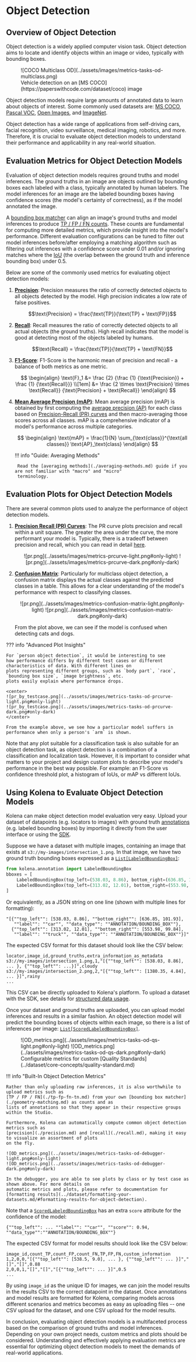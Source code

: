 # Object Detection

## Overview of Object Detection

Object detection is a widely applied computer vision task. Object detection aims to locate and identify objects within
an image or video, typically with bounding boxes.

<figure markdown>
  ![COCO Multiclass OD](../assets/images/metrics-tasks-od-multiclass.png)
  <figcaption markdown>Vehicle detection on an [MS COCO](https://paperswithcode.com/dataset/coco) image</figcaption>
</figure>

Object detection models require large amounts of annotated data to learn about objects of interest. Some commonly used
datasets are: [MS COCO](https://paperswithcode.com/dataset/coco),
[Pascal VOC](https://paperswithcode.com/dataset/pascal-voc),
[Open Images](https://paperswithcode.com/dataset/open-images-v7),
and [ImageNet](https://paperswithcode.com/dataset/imagenet).

Object detection has a wide range of applications from self-driving cars, facial recognition, video surveillance,
medical imaging, robotics, and more. Therefore, it is crucial to evaluate object detection models to understand their
performance and applicability in any real-world situation.

## Evaluation Metrics for Object Detection Models

Evaluation of object detection models requires ground truths and model inferences. The ground truths in an image are
objects outlined by bounding boxes each labeled with a class, typically annotated by human labelers. The model
inferences for an image are the labeled bounding boxes having confidence scores (the model's certainty of
correctness), as if the model annotated the image.

A [bounding box matcher](./geometry-matching.md) can align an image's ground truths and model inferences to produce
[TP / FP / FN counts](./tp-fp-fn-tn.md). These counts are fundamental for computing more detailed metrics, which
provide insight into the model's performance. Different evaluation configurations can be tuned to filter out model
inferences before/after employing a matching algorithm such as filtering out inferences with a confidence score under
0.01 and/or ignoring matches where the [IoU](./iou.md) (the overlap between the ground truth and inference
bounding box) under 0.5.

Below are some of the commonly used metrics for evaluating object detection models:

1. [**Precision**](./precision.md): Precision measures the ratio of correctly detected objects to all objects detected
    by the model. High precision indicates a low rate of false positives.

    $$\text{Precision} = \frac{\text{TP}}{\text{TP} + \text{FP}}$$

2. [**Recall**](./recall.md): Recall measures the ratio of correctly detected objects to all actual objects (the
    ground truths). High recall indicates that the model is good at detecting most of the objects labeled by humans.

    $$\text{Recall} = \frac{\text{TP}}{\text{TP} + \text{FN}}$$

3. [**F1-Score**](./f1-score.md): F1-Score is the harmonic mean of precision and recall - a balance of both metrics as
    one metric.

    $$
    \begin{align}
    \text{F}_1 &= \frac {2} {\frac {1} {\text{Precision}} + \frac {1} {\text{Recall}}} \\[1em]
    &= \frac {2 \times \text{Precision} \times \text{Recall}} {\text{Precision} + \text{Recall}}
    \end{align}
    $$

4. [**Mean Average Precision (mAP)**](./averaging-methods.md): Mean average precision (mAP) is obtained by first
    computing the [average precision (AP)](./average-precision.md) for each class based on
    [Precision-Recall (PR) curves](./pr-curve.md) and then macro-averaging those scores across all classes. mAP is a
    comprehensive indicator of a model's performance across multiple categories.

    $$
    \begin{align}
    \text{mAP} = \frac{1}{N} \sum_{\text{class}}^{\text{all classes}} \text{AP}_\text{class}
    \end{align}
    $$

    !!! info "Guide: Averaging Methods"

        Read the [averaging methods](./averaging-methods.md) guide if you are not familiar with "macro" and "micro"
        terminology.

## Evaluation Plots for Object Detection Models

There are several common plots used to analyze the performance of object detection models.

1. [**Precision Recall (PR) Curves**](./pr-curve.md): The PR curve plots precision and recall within a unit square.
    The greater the area under the curve, the more performant your model is. Typically, there is a tradeoff between
    precision and recall, which you can read in detail [here](./pr-curve.md).

    <center>
    ![pr.png](../assets/images/metrics-prcurve-light.png#only-light)
    ![pr.png](../assets/images/metrics-prcurve-dark.png#only-dark)
    </center>

2. [**Confusion Matrix**](./confusion-matrix.md): Particularly for multiclass object detection, a confusion matrix
    displays the actual classes against the predicted classes in a table. This allows for a clear understanding of
    the model's performance with respect to classifying classes.

    <center>
    ![pr.png](../assets/images/metrics-confusion-matrix-light.png#only-light)
    ![pr.png](../assets/images/metrics-confusion-matrix-dark.png#only-dark)
    </center>

    From the plot above, we can see if the model is confused when detecting cats and dogs.

??? info "Advanced Plot Insights"

    For `person object detection`, it would be interesting to see
    how performance differs by different test cases or different characteristics of data. With different lines on
    plots representing different groups, such as `body part`, `race`, `bounding box size`, `image brightness`, etc.
    plots easily explain where performance drops.

    <center>
    ![pr_by_testcase.png](../assets/images/metrics-tasks-od-prcurve-light.png#only-light)
    ![pr_by_testcase.png](../assets/images/metrics-tasks-od-prcurve-dark.png#only-dark)
    </center>

    From the example above, we see how a particular model suffers in performance when only a person's `arm` is shown.

Note that any plot suitable for a classification task is also suitable for an object detection task, as object
detection is a combination of a classification and localization task. However, it is important to consider what
matters to your project and design custom plots to describe your model's performance in the best way possible.
For example: an F1-Score vs confidence threshold plot, a histogram of IoUs, or mAP vs different IoUs.

## Using Kolena to Evaluate Object Detection Models

Kolena can make object detection model evaluation very easy. Upload your dataset of datapoints (e.g. locators to
images) with ground truth [annotations](../dataset/formatting-your-datasets.md#kolena-annotations) (e.g. labeled
bounding boxes) by importing it directly from the user interface or using the
[SDK](../dataset/quickstart.md/#step-1-upload-dataset).

Suppose we have a dataset with multiple images, containing an image that exists at
`s3://my-images/intersection_1.png`. In that image, we have two ground truth bounding boxes expressed as a
[`List[LabeledBoundingBox]`](../reference/annotation.md#kolena.annotation.LabeledBoundingBox):
```python
from kolena.annotation import LabeledBoundingBox
bboxes = [
    LabeledBoundingBox(top_left=(538.03, 8.86), bottom_right=(636.85, 101.93), label="car"),
    LabeledBoundingBox(top_left=(313.02, 12.01), bottom_right=(553.98, 99.84), label="truck"),
]
```
Or equivalently, as a JSON string on one line (shown with multiple lines for formatting):
```
"[{""top_left"": [538.03, 8.86], ""bottom_right"": [636.85, 101.93],
   ""label"": ""car"", ""data_type"": ""ANNOTATION/BOUNDING_BOX""},
  {""top_left"": [313.02, 12.01], ""bottom_right"": [553.98, 99.84],
   ""label"": ""truck"", ""data_type"": ""ANNOTATION/BOUNDING_BOX""}]"
```
The expected CSV format for this dataset should look like the CSV below:
```
locator,image_id,ground_truths,extra_information_as_metadata
s3://my-images/intersection_1.png,1,"[{""top_left"": [538.03, 8.86], ... }, {""top_left"": ...}]",cloudy
s3://my-images/intersection_2.png,2,"[{""top_left"": [1380.35, 4.84], ... }]",rainy
...
```
This CSV can be directly uploaded to Kolena's platform. To upload a dataset with the SDK, see details for
[structured data usage](../dataset/formatting-your-datasets.md/#structured-data).

Once your dataset and ground truths are uploaded, you can upload model inferences and results in a similar fashion.
An object detection model will predict the bounding boxes of objects within each image, so there is a list of
inferences per image:
[`List[ScoredLabeledBoundingBox]`](../reference/annotation.md#kolena.annotation.ScoredLabeledBoundingBox).

<div class="grid" markdown>
<figure markdown>
  ![OD_metrics.png](../assets/images/metrics-tasks-od-qs-light.png#only-light)
  ![OD_metrics.png](../assets/images/metrics-tasks-od-qs-dark.png#only-dark)
  <figcaption markdown>Configurable metrics for custom [Quality Standards](../dataset/core-concepts/quality-standard.md)
  </figcaption>
</figure>

!!! info "Built-In Object Detection Metrics"

    Rather than only uploading raw inferences, it is also worthwhile to upload metrics such as
    [TP / FP / FN](./tp-fp-fn-tn.md) from your own [bounding box matcher](./geometry-matching.md) as counts and as
    lists of annotations so that they appear in their respective groups within the Studio.

    Furthermore, Kolena can automatically compute common object detection metrics such as
    [precision](./precision.md) and [recall](./recall.md), making it easy to visualize an assortment of plots
    on the fly.

    ![OD_metrics.png](../assets/images/metrics-tasks-od-debugger-light.png#only-light)
    ![OD_metrics.png](../assets/images/metrics-tasks-od-debugger-dark.png#only-dark)

    In the debugger, you are able to see plots by class or by test case as shown above. For more details on
    automatic metrics and plots, please refer to documentation for
    [formatting results](../dataset/formatting-your-datasets.md/#formatting-results-for-object-detection).

</div>

Note that a [`ScoredLabeledBoundingBox`](../reference/annotation.md#kolena.annotation.ScoredLabeledBoundingBox)
has an extra `score` attribute for the confidence of the model:
```
{""top_left"": ... ""label"": ""car"", ""score"": 0.94, ""data_type"":""ANNOTATION/BOUNDING_BOX""}
```

The expected CSV format for model results should look like the CSV below:
```
image_id,count_TP,count_FP,count_FN,TP,FP,FN,custom_information
1,2,0,0,"[{""top_left"": [538.5, 9.0], ... }, {""top_left"": ... }]","[]","[]",0.88
2,0,0,1,"[]","[]","[{""top_left"": ... }]",0.5
...
```

By using `image_id` as the unique ID for images, we can join the model results in the results CSV to the correct
datapoint in the dataset. Once annotations and model results are formatted for Kolena, comparing models across
different scenarios and metrics becomes as easy as uploading files -- one CSV upload for the dataset, and one CSV
upload for the model results.

In conclusion, evaluating object detection models is a multifaceted process based on the comparison of ground truths
and model inferences. Depending on your own project needs, custom metrics and plots should be considered.
Understanding and effectively applying evaluation metrics are essential for optimizing object detection
models to meet the demands of real-world applications.
